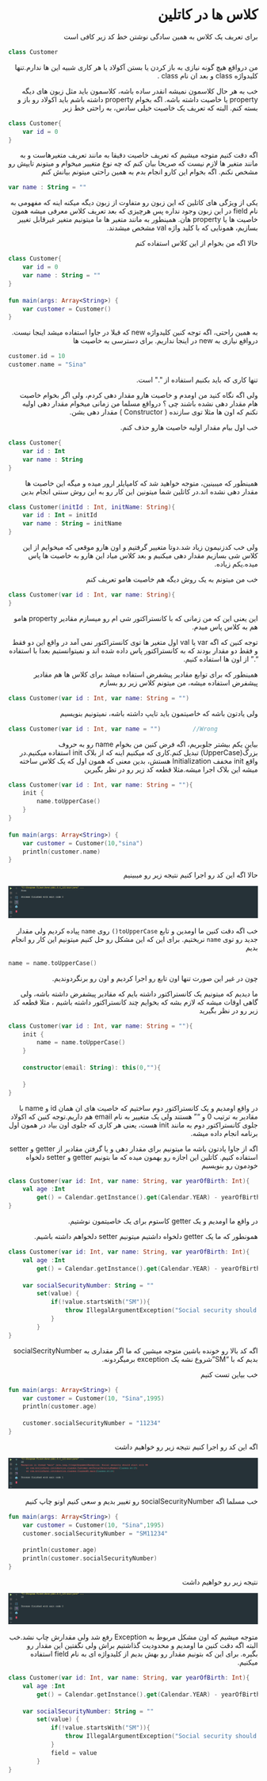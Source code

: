 <div dir="rtl">

# کلاس ها در کاتلین

برای تعریف یک کلاس به همین سادگی نوشتن خط کد زیر کافی است

</div>

```kotlin
class Customer
```

<div dir="rtl">

من درواقع هیچ گونه نیازی به باز کردن یا بستن آکولاد یا هر کاری شبیه این ها ندارم.تنها کلیدواژه class و بعد ان نام class .

خب به هر حال کلاسمون نمیشه انقدر ساده باشه، کلاسمون باید مثل زبون های دیگه property یا خاصیت داشته باشه. اگه بخوام property داشته باشم باید اکولاد رو باز و بسته کنم. البته که تعریف یک خاصیت خیلی سادس، به راحتی خط زیر

</div>

```kotlin
class Customer{
    var id = 0
}
```

<div dir="rtl">

اگه دقت کنیم متوجه میشیم که تعریف خاصیت دقیقا به مانند تعریف متغیرهاست و به مانند متغیر ها لازم نیست که صریحا بیان کنم که چه نوع متغییر میخوام و میتونم تایپش رو مشخص نکنم. اگه بخوام این کارو انجام بدم به همین راحتی میتونم بیانش کنم

</div>


```kotlin
var name : String = ""
```

<div dir="rtl">

یکی از ویژگی های کاتلین که این زبون رو متفاوت از زبون دیگه میکنه اینه که مفهومی به نام field در این زبون وجود نداره پس هرچیزی که بعد تعریف کلاس معرفی میشه همون خاصیت ها یا property هان. همینطور به مانند متغیر ها ما میتونیم متغیر غیرقابل تغییر بسازیم، همونایی که با کلید واژه val مشخص میشدند.

حالا اگه من بخوام از این کلاس استفاده کنم

</div>

```kotlin
class Customer{
    var id = 0
    var name : String = ""
}

fun main(args: Array<String>) {
    var customer = Customer()
}
```

<div dir="rtl">

به همین راحتی، اگه توجه کنین کلیدواژه new که قبلا در جاوا استفاده میشد اینجا نیست. درواقع نیازی به new در اینجا نداریم. برای دسترسی به خاصیت ها 

</div>

```kotlin
customer.id = 10
customer.name = "Sina"
```

<div dir="rtl">

تنها کاری که باید بکنیم استفاده از "." است.

ولی اگه نگاه کنید من اومدم و خاصیت هارو مقدار دهی کردم، ولی اگر بخوام خاصیت هام مقدار دهی نشده باشند چی ؟ درواقع مسلما من زمانی میخوام مقدار دهی اولیه نکنم که اون ها مثلا توی سازنده ( Constructor ) مقدار دهی بشن.

خب اول بیام مقدار اولیه خاصیت هارو حذف کنم.

</div>

```kotlin
class Customer{
    var id : Int
    var name : String
}
```

<div dir="rtl">

همینطور که میبینین، متوجه خواهید شد که کامپایلر ارور میده و میگه این خاصیت ها مقدار دهی نشده اند.در کاتلین شما میتونین این کار رو به این روش سنتی انجام بدین

</div>

```kotlin
class Customer(initId : Int, initName: String){
    var id : Int = initId
    var name : String = initName
}
```

<div dir="rtl">

ولی خب کدزنیمون زیاد شد.دوتا متغییر گرفتیم و اون هارو موقعی که میخوایم از این کلاس شی بسازیم مقدار دهی میکنیم و بعد کلاس میاد این هارو به خاصیت ها پاس میده.یکم زیاده.

خب من میتونم به یک روش دیگه هم خاصیت هامو تعریف کنم

</div>

```kotlin
class Customer(var id : Int, var name: String){
}

```

<div dir="rtl">

این یعنی این که من زمانی که با کانستراکتور شی ام رو میسازم مقادیر property هامو هم به کلاس پاس میدم.

توجه کنین که اگه var یا val اول متغیر ها توی کانستراکتور نمی آمد در واقع این دو فقط و فقط دو مقدار بودند که به کانستراکتور پاس داده شده اند و نمیتوانستیم بعدا با استفاده “.” از اون ها استفاده کنیم.

همینطور که برای توابع مقادیر پیشفرض استفاده میشد برای کلاس ها هم مقادیر پیشفرض استفاده میشه، من میتونم کلاس زیر رو بسازم

</div>

```kotlin
class Customer(var id : Int, var name: String = "")
```

<div dir="rtl">

ولی یادتون باشه که خاصیتمون باید تایپ داشته باشه، نمیتونیم بنویسیم

</div>

```kotlin
class Customer(var id : Int, var name = "")         //Wrong
```

<div dir="rtl">

بیاین یکم بیشتر جلوبریم، اگه فرض کنین من بخوام name رو به حروف بزرگ(UpperCase) تبدیل کنم.کاری که میکنیم اینه که از بلاک init استفاده میکنیم.در واقع init مخفف Initialization هستش، بدین معنی که همون اول که یک کلاس ساخته میشه این بلاک اجرا میشه.مثلا قطعه کد زیر رو در نظر بگیرین

</div>

```kotlin
class Customer(var id : Int, var name: String = ""){
    init {
        name.toUpperCase()
    }
}

fun main(args: Array<String>) {
    var customer = Customer(10,"sina")
    println(customer.name)
}
```

<div dir="rtl">

حالا اگه این کد رو اجرا کنیم نتیجه زیر رو میبینیم

<img src="./result-1.PNG" />

خب اگه دقت کنین ما اومدین و تابع `toUpperCase()` روی `name` پیاده کردیم ولی مقدار جدید رو توی `name` نریختیم. برای این که این مشکل رو حل کنیم میتونیم این کار رو انجام بدیم

</div>

```kotlin
name = name.toUpperCase()
```

<div dir="rtl">

چون در غیر این صورت تنها اون تابع رو اجرا کردیم و اون رو برنگردوندیم.

ما دیدیم که میتونیم یک کانستراکتور داشته بایم که مقادیر پیشفرض داشته باشه، ولی گاهی اوقات میشه که لازم بشه که بخوایم چند کانستراکتور داشته باشیم ، مثلا قطعه کد زیر رو در نظر بگیرید

</div>

```kotlin
class Customer(var id : Int, var name: String = ""){
    init {
        name = name.toUpperCase()
    }

    constructor(email: String): this(0,""){

    }
}
```

<div dir="rtl">

در واقع اومدیم و یک کانستراکتور دوم ساختیم که خاصیت های ان همان id و name با مقادیر به ترتیب 0 و “” هستند ولی یک متغییر به نام email هم داریم.توجه کنین که اکولاد جلوی کانستراکتور دوم به مانند init هست، یعنی هر کاری که جلوی اون بیاد در همون اول برنامه انجام داده میشه.

اگه از جاوا یادتون باشه ما میتونیم برای مقدار دهی و یا گرفتن مقادیر از getter و setter استفاده کنیم. کاتلین این اجازه رو بهمون میده که ما بتونیم getter و setter دلخواه خودمون رو بنویسیم

</div>

```kotlin
class Customer(var id: Int, var name: String, var yearOfBirth: Int){
    val age :Int
        get() = Calendar.getInstance().get(Calendar.YEAR) - yearOfBirth
}
```

<div dir="rtl">

در واقع ما اومدیم و یک getter کاستوم برای یک خاصیتمون نوشتیم.

همونطور که ما یک getter دلخواه داشتیم میتونیم setter دلخواهم داشته باشیم.

</div>

```kotlin
class Customer(var id: Int, var name: String, var yearOfBirth: Int){
    val age :Int
        get() = Calendar.getInstance().get(Calendar.YEAR) - yearOfBirth

    var socialSecurityNumber: String = ""
        set(value) {
            if(!value.startsWith("SM")){
                throw IllegalArgumentException("Social security should start with SM")
            }
        }
}
```

<div dir="rtl">

اگه کد بالا رو خونده باشین متوجه میشین که ما اگر مقداری به socialSecrityNumber بدیم که با “SM”شروع نشه یک exception برمیگردونه.

خب بیاین تست کنیم

</div>

```kotlin
fun main(args: Array<String>) {
    var customer = Customer(10, "Sina",1995)
    println(customer.age)

    customer.socialSecurityNumber = "11234"
}
```

<div dir="rtl">

اگه این کد رو اجرا کنیم نتیجه زیر رو خواهیم داشت

<img src="./result-2.PNG" />

خب مسلما اگه socialSecurityNumber رو تغییر بدیم و سعی کنیم اونو چاپ کنیم

</div>

```kotlin
fun main(args: Array<String>) {
    var customer = Customer(10, "Sina",1995)
    customer.socialSecurityNumber = "SM11234"

    println(customer.age)
    println(customer.socialSecurityNumber)
}
```

<div dir="rtl">

نتیجه زیر رو خواهیم داشت

<img src="./result-3.PNG" />

متوجه میشیم که اون مشکل مربوط به Exception رفع شد ولی مقدارش چاپ نشد.خب البته اگه دقت کنین ما اومدیم و محدودیت گذاشتیم براش ولی نگفتین این مقدار رو بگیره. برای این که بتونیم مقدار رو بهش بدیم از کلیدواژه ای به نام field استفاده میکنیم.

</div>

```kotlin
class Customer(var id: Int, var name: String, var yearOfBirth: Int){
    val age :Int
        get() = Calendar.getInstance().get(Calendar.YEAR) - yearOfBirth

    var socialSecurityNumber: String = ""
        set(value) {
            if(!value.startsWith("SM")){
                throw IllegalArgumentException("Social security should start with SM")
            }
            field = value
        }
}
```
